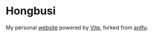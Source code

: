 # Hongbusi

My personal [website](https://hongbusi.github.io) powered by [Vite](https://vitejs.dev), forked from [antfu](https://github.com/antfu/antfu.me).
